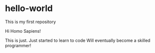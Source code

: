 # hello-world
This is my first repository

Hi Homo Sapiens!

This is just. Just started to learn to code
Will eventually become a skilled programmer!
